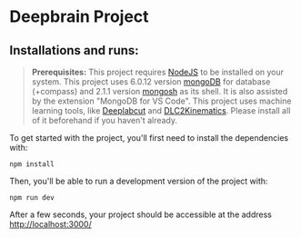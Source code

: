 # Deepbrain Project

## Installations and runs:

> **Prerequisites:**
> This project requires [NodeJS](https://nodejs.org/en/) to be installed on your system.
> This project uses 6.0.12 version [mongoDB](https://www.mongodb.com/try/download/community) for database (+compass)
> and 2.1.1 version [mongosh](https://www.mongodb.com/try/download/shell) as its shell.
> It is also assisted by the extension "MongoDB for VS Code".
> This project uses machine learning tools, like [Deeplabcut](https://deeplabcut.github.io/DeepLabCut/docs/installation.html)
> and [DLC2Kinematics](https://github.com/AdaptiveMotorControlLab/DLC2Kinematics).
> Please install all of it beforehand if you haven't already.

To get started with the project, you'll first need to install the dependencies with:

```
npm install
```

Then, you'll be able to run a development version of the project with:

```
npm run dev
```

After a few seconds, your project should be accessible at the address
[http://localhost:3000/](http://localhost:3000/)